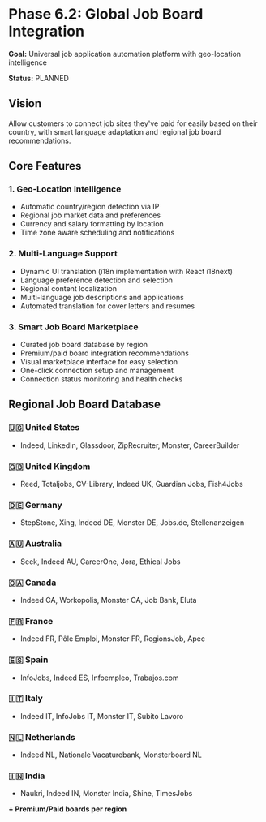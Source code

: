 # Phase 6.2: Global Job Board Integration

**Goal:** Universal job application automation platform with geo-location intelligence

**Status:** PLANNED

## Vision
Allow customers to connect job sites they've paid for easily based on their country, with smart language adaptation and regional job board recommendations.

## Core Features

### 1. Geo-Location Intelligence
- Automatic country/region detection via IP
- Regional job market data and preferences
- Currency and salary formatting by location
- Time zone aware scheduling and notifications

### 2. Multi-Language Support
- Dynamic UI translation (i18n implementation with React i18next)
- Language preference detection and selection
- Regional content localization
- Multi-language job descriptions and applications
- Automated translation for cover letters and resumes

### 3. Smart Job Board Marketplace
- Curated job board database by region
- Premium/paid board integration recommendations
- Visual marketplace interface for easy selection
- One-click connection setup and management
- Connection status monitoring and health checks

## Regional Job Board Database

### 🇺🇸 United States
- Indeed, LinkedIn, Glassdoor, ZipRecruiter, Monster, CareerBuilder

### 🇬🇧 United Kingdom
- Reed, Totaljobs, CV-Library, Indeed UK, Guardian Jobs, Fish4Jobs

### 🇩🇪 Germany
- StepStone, Xing, Indeed DE, Monster DE, Jobs.de, Stellenanzeigen

### 🇦🇺 Australia
- Seek, Indeed AU, CareerOne, Jora, Ethical Jobs

### 🇨🇦 Canada
- Indeed CA, Workopolis, Monster CA, Job Bank, Eluta

### 🇫🇷 France
- Indeed FR, Pôle Emploi, Monster FR, RegionsJob, Apec

### 🇪🇸 Spain
- InfoJobs, Indeed ES, Infoempleo, Trabajos.com

### 🇮🇹 Italy
- Indeed IT, InfoJobs IT, Monster IT, Subito Lavoro

### 🇳🇱 Netherlands
- Indeed NL, Nationale Vacaturebank, Monsterboard NL

### 🇮🇳 India
- Naukri, Indeed IN, Monster India, Shine, TimesJobs

**+ Premium/Paid boards per region**